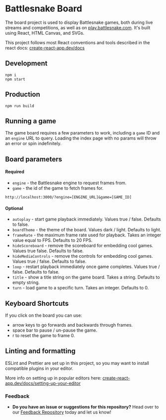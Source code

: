 # Battlesnake Board
The board project is used to display Battlesnake games, both during live streams and competitions, as well as on [play.battlesnake.com](https://play.battlesnake.com/). It's built using React, HTML Canvas, and SVGs.

This project follows most React conventions and tools described in the react docs: [create-react-app.dev/docs](https://create-react-app.dev/docs/getting-started)

## Development

```shell
npm i
npm start
```

## Production

```shell
npm run build
```

## Running a game

The game board requires a few parameters to work, including a `game` ID and an `engine` URL to query. Loading the index page with no params will throw an error or spin indefinitely.

## Board parameters

#### Required
- `engine` - the Battlesnake engine to request frames from.
- `game` - the id of the game to fetch frames for.

```text
http://localhost:3000/?engine=[ENGINE_URL]&game=[GAME_ID]
```

#### Optional
- `autoplay` - start game playback immediately. Values true / false. Defaults to false.
- `boardTheme` - the theme of the board. Values dark / light. Defaults to light.
- `frameRate` - the maximum frame rate used for playback. Takes an integer value equal to FPS. Defaults to 20 FPS.
- `hideScoreboard` - remove the scoreboard for embedding cool games. Values true false. Defaults to false.
- `hideMediaControls` - remove the controls for embedding cool games. Values true / false. Defaults to false.
- `loop` - restart playback immediately once game completes. Values true / false. Defaults to false.
- `title` - show a title string on the game board. Takes a string. Defaults to empty string.
- `turn` - load game to a specific turn. Takes an integer. Defaults to 0.

## Keyboard Shortcuts

If you click on the board you can use:

- arrow keys to go forwards and backwards through frames.
- space bar to pause / un-pause the game.
- r to reset the game to frame 0.

## Linting and formatting

ESLint and Prettier are set up in this project, so you may want to install compatible plugins in your editor.

More info on setting up in popular editors here: [create-react-app.dev/docs/setting-up-your-editor](https://create-react-app.dev/docs/setting-up-your-editor#displaying-lint-output-in-the-editor)

### Feedback

* **Do you have an issue or suggestions for this repository?** Head over to our [Feedback Repository](https://play.battlesnake.com/feedback) today and let us know!
